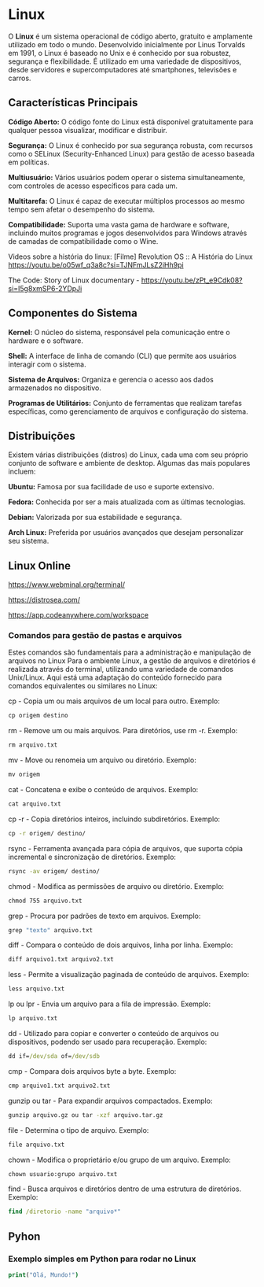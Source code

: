 # Linux

O **Linux** é um sistema operacional de código aberto, gratuito e amplamente utilizado em todo o mundo. Desenvolvido inicialmente por Linus Torvalds em 1991, o Linux é baseado no Unix e é conhecido por sua robustez, segurança e flexibilidade. É utilizado em uma variedade de dispositivos, desde servidores e supercomputadores até smartphones, televisões e carros.

## Características Principais

**Código Aberto:** O código fonte do Linux está disponível gratuitamente para qualquer pessoa visualizar, modificar e distribuir.

**Segurança:** O Linux é conhecido por sua segurança robusta, com recursos como o SELinux (Security-Enhanced Linux) para gestão de acesso baseada em políticas.

**Multiusuário:** Vários usuários podem operar o sistema simultaneamente, com controles de acesso específicos para cada um.

**Multitarefa:** O Linux é capaz de executar múltiplos processos ao mesmo tempo sem afetar o desempenho do sistema.

**Compatibilidade:** Suporta uma vasta gama de hardware e software, incluindo muitos programas e jogos desenvolvidos para Windows através de camadas de compatibilidade como o Wine.

Videos sobre a história do linux: 
[Filme] Revolution OS :: A História do Linux https://youtu.be/o05wf_q3a8c?si=TJNFmJLsZ2iHh9pi

The Code: Story of Linux documentary  - https://youtu.be/zPt_e9Cdk08?si=I5g8xmSP6-2YDpJi

## Componentes do Sistema

**Kernel:** O núcleo do sistema, responsável pela comunicação entre o hardware e o software.

**Shell:** A interface de linha de comando (CLI) que permite aos usuários interagir com o sistema.

**Sistema de Arquivos:** Organiza e gerencia o acesso aos dados armazenados no dispositivo.

**Programas de Utilitários:** Conjunto de ferramentas que realizam tarefas específicas, como gerenciamento de arquivos e configuração do sistema.

## Distribuições

Existem várias distribuições (distros) do Linux, cada uma com seu próprio conjunto de software e ambiente de desktop. Algumas das mais populares incluem:

**Ubuntu:** Famosa por sua facilidade de uso e suporte extensivo.

**Fedora:** Conhecida por ser a mais atualizada com as últimas tecnologias.

**Debian:** Valorizada por sua estabilidade e segurança.

**Arch Linux:** Preferida por usuários avançados que desejam personalizar seu sistema.


## Linux Online

https://www.webminal.org/terminal/  

https://distrosea.com/

https://app.codeanywhere.com/workspace


### Comandos para gestão de pastas e arquivos

Estes comandos são fundamentais para a administração e manipulação de arquivos no Linux
Para o ambiente Linux, a gestão de arquivos e diretórios é realizada através do terminal, utilizando uma variedade de comandos Unix/Linux. Aqui está uma adaptação do conteúdo fornecido para comandos equivalentes ou similares no Linux:

cp - Copia um ou mais arquivos de um local para outro. Exemplo: 
```cmd
cp origem destino
```
rm - Remove um ou mais arquivos. Para diretórios, use rm -r. Exemplo: 
```cmd
rm arquivo.txt
```
mv - Move ou renomeia um arquivo ou diretório. Exemplo: 
```cmd
mv origem 
```
cat - Concatena e exibe o conteúdo de arquivos. Exemplo: 
```cmd
cat arquivo.txt 
```
cp -r - Copia diretórios inteiros, incluindo subdiretórios. Exemplo: 
```cmd
cp -r origem/ destino/
```
rsync - Ferramenta avançada para cópia de arquivos, que suporta cópia incremental e sincronização de diretórios. Exemplo: 
```cmd
rsync -av origem/ destino/
 ```   
chmod - Modifica as permissões de arquivo ou diretório. Exemplo: 
```cmd
chmod 755 arquivo.txt
 ```   

grep - Procura por padrões de texto em arquivos. Exemplo: 
```cmd
grep "texto" arquivo.txt
```

diff - Compara o conteúdo de dois arquivos, linha por linha. Exemplo: 
```cmd
diff arquivo1.txt arquivo2.txt
```

less - Permite a visualização paginada de conteúdo de arquivos. Exemplo: 
```cmd
less arquivo.txt
 ```   
lp ou lpr - Envia um arquivo para a fila de impressão. Exemplo: 
```cmd
lp arquivo.txt
```

dd - Utilizado para copiar e converter o conteúdo de arquivos ou dispositivos, podendo ser usado para recuperação. Exemplo: 
```cmd
dd if=/dev/sda of=/dev/sdb
```

cmp - Compara dois arquivos byte a byte. Exemplo: 
```cmd
cmp arquivo1.txt arquivo2.txt
```
gunzip ou tar - Para expandir arquivos compactados. Exemplo: 
```cmd
gunzip arquivo.gz ou tar -xzf arquivo.tar.gz
```

file - Determina o tipo de arquivo. Exemplo: 
```cmd
file arquivo.txt
```
chown - Modifica o proprietário e/ou grupo de um arquivo. Exemplo: 
```cmd
chown usuario:grupo arquivo.txt
```
find - Busca arquivos e diretórios dentro de uma estrutura de diretórios. Exemplo: 
```cmd
find /diretorio -name "arquivo*"
```

## Pyhon

### Exemplo simples em Python para rodar no Linux
```cmd
print("Olá, Mundo!")
```


